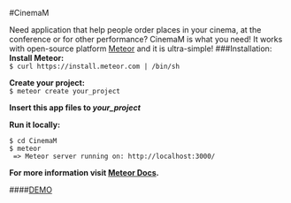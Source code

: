 #CinemaM 

Need application that help people order places in your cinema, at the conference or for other performance? CinemaM is what you need! It works with open-source platform [Meteor](http://meteor.com/main) and it is ultra-simple!
###Installation:  
**Install Meteor:**  
```$ curl https://install.meteor.com | /bin/sh```
  
**Create your project:**  
```$ meteor create your_project```   

**Insert this app files to *your_project*** 

**Run it locally:**   
  
``` 
$ cd CinemaM 
$ meteor 
 => Meteor server running on: http://localhost:3000/ 
 ```
**For more information visit [Meteor Docs](http://docs.meteor.com/).**

####[DEMO](http://cinemam.meteor.com/)
 
